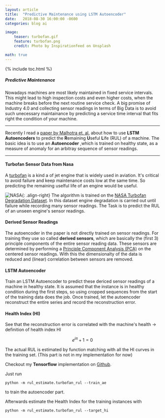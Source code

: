 ```yaml
---
layout: article
title:  "Predictive Maintenance using LSTM Autoencoder"
date:   2018-08-30 16:00:00 -0600
categories: blog ai

image:
    teaser: turbofan.gif
    feature: turbofan.png
    credit: Photo by Inspirationfeed on Unsplash

math: true
---
```


{% include toc.html %}

##### Predictive Maintenance
Nowadays machines are most likely maintained in fixed service intervals. This might lead to high inspection costs and even higher costs, when the machine breaks before the next routine service check. A big promise of Industry 4.0 and collecting sensor readings in terms of Big Data is to avoid such unecessary maintainance by predicting a service time interval that fits right the condition of your machine.

----

Recently I read a [paper by Malhotra et. al.](https://arxiv.org/abs/1608.06154) about how to use __LSTM Autoencoders__ to predict the **R**emaining **U**seful **L**ife (RUL) of a machine. The basic idea is to use an __Autoencoder__ ,which is trained on healthy state, as a measure of anomaly for an arbitray sequence of sensor readings.

----

#### Turbofan Sensor Data from Nasa

A [turbofan](https://en.wikipedia.org/wiki/Turbofan) is a kind a of jet engine that is widely used in aviation. It's critical to avoid failure and keep maintenance costs low at the same time. So predicting the remaining uselful life of an engine would be useful.


![NASA](https://www.nasa.gov/sites/all/themes/custom/nasatwo/images/nasa-logo.svg){: .align-right}
The algorithm is trained on the [NASA Turbofan Degradation Dataset](https://c3.nasa.gov/dashlink/resources/139/).
In this dataset engine degradation is carried out until failure while recording many sensor readings.
The Task is to predict the RUL of an unseen engine's sensor readings.


#### Derived Sensor Readings

The autoencoder in the paper is not directly trained on sensor readings. For training they use so called **derived sensors**, which are basically the (first 3) principle components of the entire sensor reading data.
These sensors are determined by performing a [Principle Component Analysis (PCA)](https://en.wikipedia.org/wiki/Principal_component_analysis) on the centered sensor readings. With this the dimensionalty of the data is reduced and (linear) correlation between sensors are removed.

#### LSTM Autoencoder
Train an LSTM Autoencoder to predict these dericed sensor readings of a machine in healthy state. It is assumed that the instance is in healthy condition during the first steps, so using cropped sequences from the start of the training data does the job.
Once trained, let the autoencoder reconstruct the entire series and record the reconstruction error.

#### Health Index (HI)
See that the reconstruction error is correlated with the machine's health -> definition of health index HI

$$ e^{i\pi} + 1 = 0 $$

The actual RUL is estimated by function matching with all the HI curves in the training set. (This part is not in my implementation for now)

Checkout my **Tensorflow** implementation on [Github](#).

Just run
```shell
python -m rul_estimate.turbofan_rul --train_ae
```
to train the autoencoder part.

Afterwards estimate the Health Index for the training instances with
```shell
python -m rul_estimate.turbofan_rul --target_hi
```